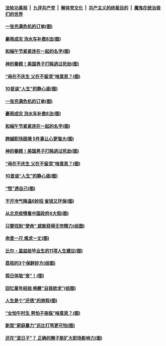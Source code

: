 

####  [法轮功真相](../../../../basic/blob/master/README.md?t=06242002) &nbsp;|&nbsp; [九评共产党](../../../../9ping.md/blob/master/README.md?t=06242002) &nbsp;|&nbsp; [解体党文化](../../../../jtdwh.md/blob/master/README.md?t=06242002)  &nbsp;|&nbsp; [共产主义的终极目的](../../../../gczydzjmd.md/blob/master/README.md?t=06242002) &nbsp;|&nbsp; [魔鬼在统治我们的世界](../../../../mgztzwmdsj.md/blob/master/README.md?t=06242002) 

#### [一张充满危机的订单(图)](../pages/p8/936981.md?t=06242002) 

#### [豪雨成灾 泡水车补救8法(图)](../pages/p8/937526.md?t=06242002) 

#### [和端午节紧紧连在一起的名字(图)](../pages/p8/937448.md?t=06242002) 

#### [神的眷顾！美国男子打盹逃过死劫(图)](../pages/p8/936985.md?t=06242002) 

#### [“母在不庆生 父在不留须”啥意思？(图)](../pages/p8/937234.md?t=06242002) 

#### [10首谈“人生”的静心谣(图)](../pages/p8/936965.md?t=06242002) 

#### [一张充满危机的订单(图)](../pages/p8/936981.md?t=06242002) 

#### [豪雨成灾 泡水车补救8法(图)](../pages/p8/937526.md?t=06242002) 

#### [和端午节紧紧连在一起的名字(图)](../pages/p8/937448.md?t=06242002) 

#### [跨越职场困境 5件事让心更强大(图)](../pages/p8/937375.md?t=06242002) 

#### [神的眷顾！美国男子打盹逃过死劫(图)](../pages/p8/936985.md?t=06242002) 

#### [“母在不庆生 父在不留须”啥意思？(图)](../pages/p8/937234.md?t=06242002) 

#### [10首谈“人生”的静心谣(图)](../pages/p8/936965.md?t=06242002) 

#### [“悟”透自己(图)](../pages/p8/936972.md?t=06242002) 

#### [不开冷气降温6妙招 省钱又环保(图)](../pages/p8/937329.md?t=06242002) 

#### [从北京疫情看中国政府4大假(图)](../pages/p8/937196.md?t=06242002) 

#### [只要找到“使命” 就能获得无穷精力(组图)](../pages/p8/937159.md?t=06242002) 

#### [命里一尺 难求一丈(图)](../pages/p8/936782.md?t=06242002) 

#### [比尔・盖兹给毕业生的11项人生建议(图)](../pages/p8/936231.md?t=06242002) 

#### [荔枝的3个保鲜妙方(组图)](../pages/p8/936950.md?t=06242002) 

#### [假日体验“舍”！(图)](../pages/p8/937183.md?t=06242002) 

#### [回忆童年经验 唤醒“自我欲求”(组图)](../pages/p8/937082.md?t=06242002) 

#### [人生是个“还债”的旅程(图)](../pages/p8/936768.md?t=06242002) 

#### [“女怕午时生 男怕子夜临”啥意思？(图)](../pages/p8/937081.md?t=06242002) 

#### [新型“家庭暴力”远比打骂更可怕(图)](../pages/p8/936230.md?t=06242002) 

#### [还在“混日子”？ 正确的圈子能扩大职场影响力(图)](../pages/p8/937049.md?t=06242002) 

